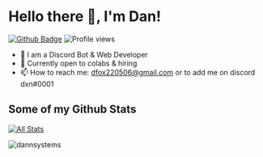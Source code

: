 # Hello there 👋, I'm Dan!

[![Github Badge](https://img.shields.io/badge/-dannsystems-grey?style=flat&logo=github&logoColor=white&link=https://github.com/dannsystems/)](https://www.github.com/dannsystems/) ![Profile views](https://gpvc.arturio.dev/dannsystems)


- 🔭 I am a Discord Bot & Web Developer
- 👯 Currently open to colabs & hiring
- 📫 How to reach me: dfox220506@gmail.com or to add me on discord dxn#0001

## Some of my Github Stats
[![All Stats](https://github-readme-stats-axpwmfcg3.vercel.app/api?username=dannsystems&show_icons=true&include_all_commits=true&count_private=true&hide=contribs)](https://github.com/dannsystems/github-readme-stats)

<p><img align="center" src="https://github-readme-streak-stats.herokuapp.com/?user=dannsystems&" alt="dannsystems" /></p>

